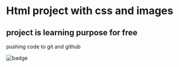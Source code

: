 # Html project with css and images

## project is learning purpose for free

 pushing code to git and github

![badge](https://img.shields.io/badge/HTML-PROJECT-brightgreen)
